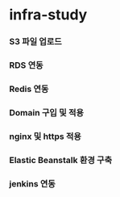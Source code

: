 # infra-study

### S3 파일 업로드

### RDS 연동

### Redis 연동

### Domain 구입 및 적용

### nginx 및 https 적용

### Elastic Beanstalk 환경 구축

### jenkins 연동
